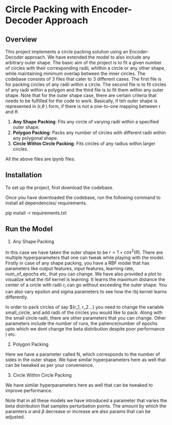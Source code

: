# Circle Packing with Encoder-Decoder Approach

## Overview

This project implements a circle packing solution using an Encoder-Decoder approach. We have extended the model to also include any arbitrary outer shape. The basic aim of the project is to fit a given number of circles with their corresponding radii, whithin a circle or any other shape, while maintaining minimum overlap between the inner circles. The codebase consists of 3 files that cater to 3 different cases. The first file is for packing circles of any radii within a circle. The second file is to fit circles of any radii within a polygon and the third file is to fit them within any outer shape. Note that for the outer shape case, there are certain criteria that needs to be fulfilled for the code to work. Basically, if teh outer shape is represented in (r,$\theta$ ) form, if there is not a one-to-one mapping between r and $\theta$.

1. **Any Shape Packing**: Fits any circle of varying radii within a specified outer shape.
2. **Polygon Packing**: Packs any number of circles with different radii within any polygonal shape.
3. **Circle Within Circle Packing**: Fits circles of any radius within larger circles.

All the above files are ipynb files.

## Installation

To set up the project, first download the codebase.

Once you have downloaded the codebase, run the following command to install all dependencies/ requirements.

pip install -r requirements.txt

## Run the Model

1. Any Shape Packing

In this case we have taken the outer shape to be $r = 1+cos^2(\theta)$. There are multiple hyperparameters that one can tweak while playing with the model. Firstly in case of any shape packing, you have a RBF model that has parameters like output features, input features, learning rate, num_of_epochs etc, that you can change. We have also provided a plot to visualize what the rbf kernel is learning. It learns the maximum distance the center of a circle with radii $r_i$ can go without exceeding the outer shape. You can also vary epsilon and sigma parameters to see how the rbj kernel learns differently.

In order to pack circles of say ${r_1, r_2...} you need to change the variable small_circle, and add radii of the circles you would like to pack. Along with the small circle radii, there are other parameters that you can change. Other parameters include the number of runs, the patience(number of epochs upto which we dont change the beta distribution despite poor performance ) etc.

2. Polygon Packing

Here we have a parameter called N, which corresponds to the number of sides in the outer shape. We have similar hyperparameters here as well that can be tweaked as per your convenience.

3. Circle Within Circle Packing

We have similar hyperparameters here as well that can be tweaked to improve performance.

Note that in all these models we have introduced a parameter that varies the beta distribution that samples perturbation points. The amount by which the paramters $\alpha$ and $\beta$ decrease or increase are also params that can be adjusted.
